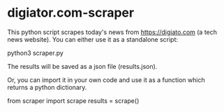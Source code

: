 # digiator.com-scraper

This python script scrapes today's news from https://digiato.com (a tech news website).
You can either use it as a standalone script:

python3 scraper.py

The results will be saved as a json file (results.json).

Or, you can import it in your own code and use it as a function which returns a python dictionary.

from scraper import scrape
results = scrape()
